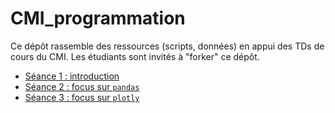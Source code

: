 # CMI_programmation
Ce dépôt rassemble des ressources (scripts, données) en appui des TDs de cours du CMI. Les étudiants sont invités à "forker" ce dépôt.

* [Séance 1 : introduction](./Seance_1_introduction/)
* [Séance 2 : focus sur `pandas`](./Seance_2_pandas/)
* [Séance 3 : focus sur `plotly`](./Seance_3_plotly/)

